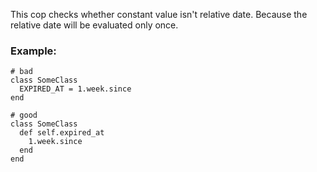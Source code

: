 This cop checks whether constant value isn't relative date.
Because the relative date will be evaluated only once.

### Example:
    # bad
    class SomeClass
      EXPIRED_AT = 1.week.since
    end

    # good
    class SomeClass
      def self.expired_at
        1.week.since
      end
    end